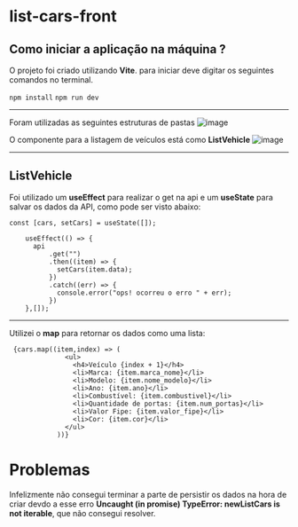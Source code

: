 # list-cars-front

## Como iniciar a aplicação na máquina ?

O projeto foi criado utilizando **Vite**. para iniciar deve digitar os seguintes comandos no terminal.

`` npm install ``
`` npm run dev ``

---

Foram utilizadas as seguintes estruturas de pastas
![image](https://user-images.githubusercontent.com/81775179/199745021-eed41824-58f8-47dc-93d3-f29713b32809.png)

O componente para a listagem de veículos está como **ListVehicle**
![image](https://user-images.githubusercontent.com/81775179/199747565-416aac2a-d3a4-4113-817c-0fee57a032d7.png)

---

## ListVehicle

Foi utilizado um **useEffect** para realizar o get na api e um **useState** para salvar os dados da API, como pode ser visto abaixo:

```
const [cars, setCars] = useState([]);

    useEffect(() => {
      api
          .get("")
          .then((item) => {
            setCars(item.data);
          })
          .catch((err) => {
            console.error("ops! ocorreu o erro " + err);
          })
    },[]);
```

---

Utilizei o **map** para retornar os dados como uma lista:

```
 {cars.map((item,index) => (
              <ul>
                <h4>Veículo {index + 1}</h4>
                <li>Marca: {item.marca_nome}</li>
                <li>Modelo: {item.nome_modelo}</li>
                <li>Ano: {item.ano}</li>
                <li>Combustível: {item.combustivel}</li>
                <li>Quantidade de portas: {item.num_portas}</li>
                <li>Valor Fipe: {item.valor_fipe}</li>
                <li>Cor: {item.cor}</li>
              </ul>
            ))}
```
# Problemas

Infelizmente não consegui terminar a parte de persistir os dados na hora de criar devdo a esse erro **Uncaught (in promise) TypeError: newListCars is not iterable**, que não consegui resolver.






